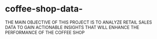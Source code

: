 # coffee-shop-data-
THE MAIN OBJECTIVE OF THIS PROJECT IS TO ANALYZE RETAIL SALES DATA TO GAIN ACTIONABLE INSIGHTS THAT WILL ENHANCE THE PERFORMANCE OF THE COFFEE SHOP 

